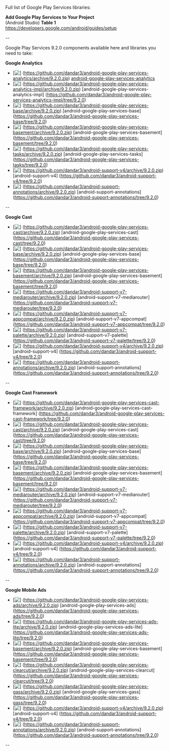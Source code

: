 Full list of Google Play Services libraries:<br/>

**Add Google Play Services to Your Project**<br/>
(Android Studio) **Table 1**<br/>
https://developers.google.com/android/guides/setup

--

Google Play Services 9.2.0 components available here and libraries you need to take:

**Google Analytics**<br/>
- [<img src="https://github.com/google/material-design-icons/blob/master/file/1x_web/ic_file_download_black_24dp.png" align="top" />]
  (https://github.com/dandar3/android-google-play-services-analytics/archive/9.2.0.zip)
  [android-google-play-services-analytics](https://github.com/dandar3/android-google-play-services-analytics/tree/9.2.0)
- [<img src="https://github.com/google/material-design-icons/blob/master/file/1x_web/ic_file_download_black_24dp.png" align="top" />]
  (https://github.com/dandar3/android-google-play-services-analytics-impl/archive/9.2.0.zip)
  [android-google-play-services-analytics-impl]
  (https://github.com/dandar3/android-google-play-services-analytics-impl/tree/9.2.0)
- [<img src="https://github.com/google/material-design-icons/blob/master/file/1x_web/ic_file_download_black_24dp.png" align="top" />]
  (https://github.com/dandar3/android-google-play-services-base/archive/9.2.0.zip)
  [android-google-play-services-base]
  (https://github.com/dandar3/android-google-play-services-base/tree/9.2.0)
- [<img src="https://github.com/google/material-design-icons/blob/master/file/1x_web/ic_file_download_black_24dp.png" align="top" />]
  (https://github.com/dandar3/android-google-play-services-basement/archive/9.2.0.zip)
  [android-google-play-services-basement]
  (https://github.com/dandar3/android-google-play-services-basement/tree/9.2.0)
- [<img src="https://github.com/google/material-design-icons/blob/master/file/1x_web/ic_file_download_black_24dp.png" align="top" />]
  (https://github.com/dandar3/android-google-play-services-tasks/archive/9.2.0.zip)
  [android-google-play-services-tasks] 
  (https://github.com/dandar3/android-google-play-services-tasks/tree/9.2.0)
- [<img src="https://github.com/google/material-design-icons/blob/master/file/1x_web/ic_file_download_black_24dp.png" align="top" />]
  (https://github.com/dandar3/android-support-v4/archive/9.2.0.zip)
  [android-support-v4]
  (https://github.com/dandar3/android-support-v4/tree/9.2.0)
- [<img src="https://github.com/google/material-design-icons/blob/master/file/1x_web/ic_file_download_black_24dp.png" align="top" />]
  (https://github.com/dandar3/android-support-annotations/archive/9.2.0.zip)
  [android-support-annotations]
  (https://github.com/dandar3/android-support-annotations/tree/9.2.0)

--

**Google Cast**<br/>
- [<img src="https://github.com/google/material-design-icons/blob/master/file/1x_web/ic_file_download_black_24dp.png" align="top" />]
  (https://github.com/dandar3/android-google-play-services-cast/archive/9.2.0.zip)
  [android-google-play-services-cast]
  (https://github.com/dandar3/android-google-play-services-cast/tree/9.2.0)
- [<img src="https://github.com/google/material-design-icons/blob/master/file/1x_web/ic_file_download_black_24dp.png" align="top" />]
  (https://github.com/dandar3/android-google-play-services-base/archive/9.2.0.zip)
  [android-google-play-services-base]
  (https://github.com/dandar3/android-google-play-services-base/tree/9.2.0)
- [<img src="https://github.com/google/material-design-icons/blob/master/file/1x_web/ic_file_download_black_24dp.png" align="top" />]
  (https://github.com/dandar3/android-google-play-services-basement/archive/9.2.0.zip)
  [android-google-play-services-basement]
  (https://github.com/dandar3/android-google-play-services-basement/tree/9.2.0)
- [<img src="https://github.com/google/material-design-icons/blob/master/file/1x_web/ic_file_download_black_24dp.png" align="top" />]
  (https://github.com/dandar3/android-support-v7-mediarouter/archive/9.2.0.zip)
  [android-support-v7-mediarouter]
  (https://github.com/dandar3/android-support-v7-mediarouter/tree/9.2.0)
- [<img src="https://github.com/google/material-design-icons/blob/master/file/1x_web/ic_file_download_black_24dp.png" align="top" />]
  (https://github.com/dandar3/android-support-v7-appcompat/archive/9.2.0.zip)
  [android-support-v7-appcompat]
  (https://github.com/dandar3/android-support-v7-appcompat/tree/9.2.0)
- [<img src="https://github.com/google/material-design-icons/blob/master/file/1x_web/ic_file_download_black_24dp.png" align="top" />]
  (https://github.com/dandar3/android-support-v7-palette/archive/9.2.0.zip)
  [android-support-v7-palette]
  (https://github.com/dandar3/android-support-v7-palette/tree/9.2.0)
- [<img src="https://github.com/google/material-design-icons/blob/master/file/1x_web/ic_file_download_black_24dp.png" align="top" />]
  (https://github.com/dandar3/android-support-v4/archive/9.2.0.zip)
  [android-support-v4]
  (https://github.com/dandar3/android-support-v4/tree/9.2.0)
- [<img src="https://github.com/google/material-design-icons/blob/master/file/1x_web/ic_file_download_black_24dp.png" align="top" />]
  (https://github.com/dandar3/android-support-annotations/archive/9.2.0.zip)
  [android-support-annotations]
  (https://github.com/dandar3/android-support-annotations/tree/9.2.0)

--

**Google Cast Framework**<br/>
- [<img src="https://github.com/google/material-design-icons/blob/master/file/1x_web/ic_file_download_black_24dp.png" align="top" />]
  (https://github.com/dandar3/android-google-play-services-cast-framework/archive/9.2.0.zip)
  [android-google-play-services-cast-framework]
  (https://github.com/dandar3/android-google-play-services-cast-framework/tree/9.2.0)
- [<img src="https://github.com/google/material-design-icons/blob/master/file/1x_web/ic_file_download_black_24dp.png" align="top" />]
  (https://github.com/dandar3/android-google-play-services-cast/archive/9.2.0.zip)
  [android-google-play-services-cast]
  (https://github.com/dandar3/android-google-play-services-cast/tree/9.2.0)
- [<img src="https://github.com/google/material-design-icons/blob/master/file/1x_web/ic_file_download_black_24dp.png" align="top" />]
  (https://github.com/dandar3/android-google-play-services-base/archive/9.2.0.zip)
  [android-google-play-services-base]
  (https://github.com/dandar3/android-google-play-services-base/tree/9.2.0)
- [<img src="https://github.com/google/material-design-icons/blob/master/file/1x_web/ic_file_download_black_24dp.png" align="top" />]
  (https://github.com/dandar3/android-google-play-services-basement/archive/9.2.0.zip)
  [android-google-play-services-basement]
  (https://github.com/dandar3/android-google-play-services-basement/tree/9.2.0)
- [<img src="https://github.com/google/material-design-icons/blob/master/file/1x_web/ic_file_download_black_24dp.png" align="top" />]
  (https://github.com/dandar3/android-support-v7-mediarouter/archive/9.2.0.zip)
  [android-support-v7-mediarouter]
  (https://github.com/dandar3/android-support-v7-mediarouter/tree/9.2.0)
- [<img src="https://github.com/google/material-design-icons/blob/master/file/1x_web/ic_file_download_black_24dp.png" align="top" />]
  (https://github.com/dandar3/android-support-v7-appcompat/archive/9.2.0.zip)
  [android-support-v7-appcompat]
  (https://github.com/dandar3/android-support-v7-appcompat/tree/9.2.0)
- [<img src="https://github.com/google/material-design-icons/blob/master/file/1x_web/ic_file_download_black_24dp.png" align="top" />]
  (https://github.com/dandar3/android-support-v7-palette/archive/9.2.0.zip)
  [android-support-v7-palette]
  (https://github.com/dandar3/android-support-v7-palette/tree/9.2.0)
- [<img src="https://github.com/google/material-design-icons/blob/master/file/1x_web/ic_file_download_black_24dp.png" align="top" />]
  (https://github.com/dandar3/android-support-v4/archive/9.2.0.zip)
  [android-support-v4]
  (https://github.com/dandar3/android-support-v4/tree/9.2.0)
- [<img src="https://github.com/google/material-design-icons/blob/master/file/1x_web/ic_file_download_black_24dp.png" align="top" />]
  (https://github.com/dandar3/android-support-annotations/archive/9.2.0.zip)
  [android-support-annotations]
  (https://github.com/dandar3/android-support-annotations/tree/9.2.0)

--

**Google Mobile Ads**<br/>
- [<img src="https://github.com/google/material-design-icons/blob/master/file/1x_web/ic_file_download_black_24dp.png" align="top" />]
  (https://github.com/dandar3/android-google-play-services-ads/archive/9.2.0.zip)
  [android-google-play-services-ads]
  (https://github.com/dandar3/android-google-play-services-ads/tree/9.2.0)
- [<img src="https://github.com/google/material-design-icons/blob/master/file/1x_web/ic_file_download_black_24dp.png" align="top" />]
  (https://github.com/dandar3/android-google-play-services-ads-lite/archive/9.2.0.zip)
  [android-google-play-services-ads-lite]
  (https://github.com/dandar3/android-google-play-services-ads-lite/tree/9.2.0)
- [<img src="https://github.com/google/material-design-icons/blob/master/file/1x_web/ic_file_download_black_24dp.png" align="top" />]
  (https://github.com/dandar3/android-google-play-services-basement/archive/9.2.0.zip)
  [android-google-play-services-basement]
  (https://github.com/dandar3/android-google-play-services-basement/tree/9.2.0)
- [<img src="https://github.com/google/material-design-icons/blob/master/file/1x_web/ic_file_download_black_24dp.png" align="top" />]
  (https://github.com/dandar3/android-google-play-services-clearcut/archive/9.2.0.zip)
  [android-google-play-services-clearcut]
  (https://github.com/dandar3/android-google-play-services-clearcut/tree/9.2.0)
- [<img src="https://github.com/google/material-design-icons/blob/master/file/1x_web/ic_file_download_black_24dp.png" align="top" />]
  (https://github.com/dandar3/android-google-play-services-gass/archive/9.2.0.zip)
  [android-google-play-services-gass]
  (https://github.com/dandar3/android-google-play-services-gass/tree/9.2.0)
- [<img src="https://github.com/google/material-design-icons/blob/master/file/1x_web/ic_file_download_black_24dp.png" align="top" />]
  (https://github.com/dandar3/android-support-v4/archive/9.2.0.zip)
  [android-support-v4]
  (https://github.com/dandar3/android-support-v4/tree/9.2.0)
- [<img src="https://github.com/google/material-design-icons/blob/master/file/1x_web/ic_file_download_black_24dp.png" align="top" />]
  (https://github.com/dandar3/android-support-annotations/archive/9.2.0.zip)
  [android-support-annotations]
  (https://github.com/dandar3/android-support-annotations/tree/9.2.0)

--

<!--
 TEMPLATE
 ~~~~~~~~
- [<img src="https://github.com/google/material-design-icons/blob/master/file/1x_web/ic_file_download_black_24dp.png" align="top" />]
  (https://github.com/dandar3/PROJECT/archive/9.2.0.zip)
  [PROJECT]
  (https://github.com/dandar3/PROJECT/tree/9.2.0)
 -->
